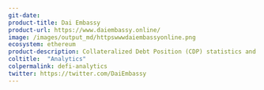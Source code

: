 ```yaml
---
git-date: 
product-title: Dai Embassy
product-url: https://www.daiembassy.online/
image: /images/output_md/httpswwwdaiembassyonline.png
ecosystem: ethereum
product-description: Collateralized Debt Position (CDP) statistics and management tools for the MakerDAO platform.
coltitle:  "Analytics"
colpermalink: defi-analytics
twitter: https://twitter.com/DaiEmbassy
---
```

